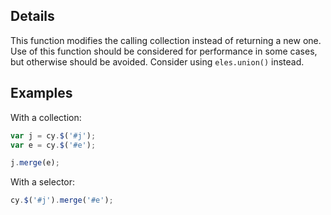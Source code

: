 ## Details

<span class="important-indicator"></span> This function modifies the calling collection instead of returning a new one.  Use of this function should be considered for performance in some cases, but otherwise should be avoided.  Consider using `eles.union()` instead.

## Examples

With a collection:
```js
var j = cy.$('#j');
var e = cy.$('#e');

j.merge(e);
```

With a selector:
```js
cy.$('#j').merge('#e');
```